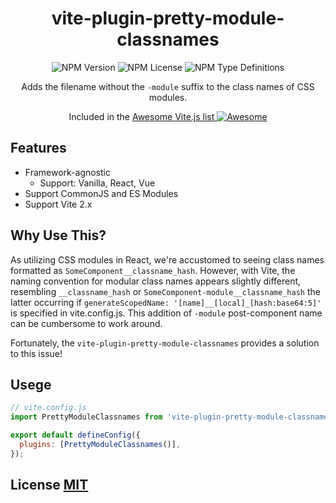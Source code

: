 <div align='center'>
<h1>vite-plugin-pretty-module-classnames</h1>

<img alt="NPM Version" src="https://img.shields.io/npm/v/vite-plugin-pretty-module-classnames?style=for-the-badge">
<img alt="NPM License" src="https://img.shields.io/npm/l/vite-plugin-pretty-module-classnames?style=for-the-badge">
<img alt="NPM Type Definitions" src="https://img.shields.io/npm/types/vite-plugin-pretty-module-classnames?style=for-the-badge">


<br>

Adds the filename without the `-module` suffix to the class names of CSS modules.

<p>
Included in the <a href='https://github.com/vitejs/awesome-vite'>Awesome Vite.js list <img src='https://cdn.rawgit.com/sindresorhus/awesome/d7305f38d29fed78fa85652e3a63e154dd8e8829/media/badge.svg' alt='Awesome'></a>
</p>
</div>

## Features
- Framework-agnostic
  - Support: Vanilla, React, Vue
- Support CommonJS and ES Modules
- Support Vite 2.x

## Why Use This?

As utilizing CSS modules in React, we're accustomed to seeing class names formatted as `SomeComponent__classname_hash`. However, with Vite, the naming convention for modular class names appears slightly different, resembling `__classname_hash` or `SomeComponent-module__classname_hash` the latter occurring if `generateScopedName: '[name]__[local]_[hash:base64:5]'` is specified in vite.config.js. This addition of `-module` post-component name can be cumbersome to work around.

Fortunately, the `vite-plugin-pretty-module-classnames` provides a solution to this issue!

## Usege

```js
// vite.config.js
import PrettyModuleClassnames from 'vite-plugin-pretty-module-classnames';

export default defineConfig({
  plugins: [PrettyModuleClassnames()],
});
```

## License [MIT](./LICENSE)
